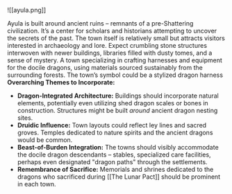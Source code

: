 
![[ayula.png]]

Ayula is built around ancient ruins – remnants of a pre-Shattering civilization. It’s a center for scholars and historians attempting to uncover the secrets of the past. The town itself is relatively small but attracts visitors interested in archaeology and lore. Expect crumbling stone structures interwoven with newer buildings, libraries filled with dusty tomes, and a sense of mystery.
A town specializing in crafting harnesses and equipment for the docile dragons, using materials sourced sustainably from the surrounding forests. The town’s symbol could be a stylized dragon harness
**Overarching Themes to Incorporate:**

- **Dragon-Integrated Architecture:** Buildings should incorporate natural elements, potentially even utilizing shed dragon scales or bones in construction. Structures might be built _around_ ancient dragon nesting sites.
- **Druidic Influence:** Town layouts could reflect ley lines and sacred groves. Temples dedicated to nature spirits and the ancient dragons would be common.
- **Beast-of-Burden Integration:** The towns should visibly accommodate the docile dragon descendants – stables, specialized care facilities, perhaps even designated "dragon paths" through the settlements.
- **Remembrance of Sacrifice:** Memorials and shrines dedicated to the dragons who sacrificed during [[The Lunar Pact]] should be prominent in each town.

